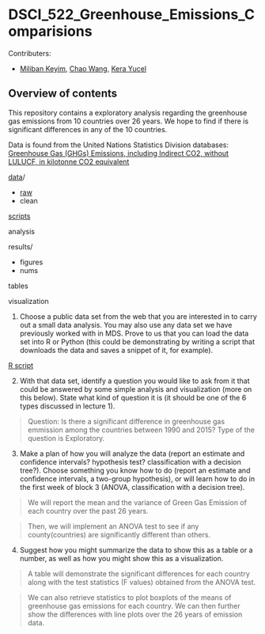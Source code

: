# DSCI_522_Greenhouse_Emissions_Comparisions

Contributers:
- [Miliban Keyim](https://github.com/mkeyim), [Chao Wang](https://github.com/chaomander2018), [Kera Yucel](https://github.com/K3ra-y)  

## Overview of contents

This repository contains a exploratory analysis regarding the greenhouse gas emissions from 10 countries over 26 years. We hope to find if there is significant differences in any of the 10 countries.

Data is found from the United Nations Statistics Division databases: [Greenhouse Gas (GHGs) Emissions, including Indirect CO2, without LULUCF, in kilotonne CO2 equivalent](http://data.un.org/Data.aspx?d=GHG&f=seriesID%3aGH2)

[data](https://github.com/mkeyim/kyoto-greenhouse-emissions/tree/master/data)/
  - [raw](https://github.com/mkeyim/kyoto-greenhouse-emissions/tree/master/data/raw)
  - clean
  
[scripts](https://github.com/UBC-MDS/DSCI_522-kyoto_greenhouse_emissions/tree/master/scripts)

analysis


results/
  - figures
  - nums

tables

visualization


1. Choose a public data set from the web that you are interested in to carry out a small data analysis. You may also use any data set we have previously worked with in MDS. Prove to us that you can load the data set into R or Python (this could be demonstrating by writing a script that downloads the data and saves a snippet of it, for example).

[R script](https://github.com/UBC-MDS/DSCI_522-kyoto_greenhouse_emissions/blob/master/scripts/2018-11-14_DSCI_522_project_data_GH.R)

2. With that data set, identify a question you would like to ask from it that could be answered by some simple analysis and visualization (more on this below). State what kind of question it is (it should be one of the 6 types discussed in lecture 1).

> Question: Is there a significant difference in greenhouse gas emmission among the countries between 1990 and 2015? Type of the question is Exploratory.

3. Make a plan of how you will analyze the data (report an estimate and confidence intervals? hypothesis test? classification with a decision tree?). Choose something you know how to do (report an estimate and confidence intervals, a two-group hypothesis), or will learn how to do in the first week of block 3 (ANOVA, classification with a decision tree).

> We will report the mean and the variance of Green Gas Emission of each country over the past 26 years.

> Then, we will implement an ANOVA test to see if any county(countries) are significantly different than others.

4. Suggest how you might summarize the data to show this as a table or a number, as well as how you might show this as a visualization.

> A table will demonstrate the significant differences for each country along with the test statistics (F values) obtained from the ANOVA test. 

> We can also retrieve statistics to plot boxplots of the means of greenhouse gas emissions for each country. We can then further show the differences with line plots over the 26 years of emission data. 

